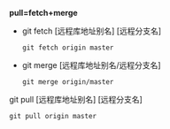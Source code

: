 **pull=fetch+merge**

- git fetch [远程库地址别名] [远程分支名]

  ```shell
  git fetch origin master
  ```

- git merge [远程库地址别名/远程分支名]

  ```shell
  git merge origin/master
  ```

git pull [远程库地址别名] [远程分支名]

```shell
git pull origin master
```

